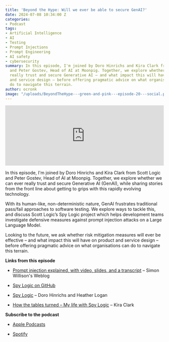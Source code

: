 ```yaml
---
title: 'Beyond the Hype: Will we ever be able to secure GenAI?'
date: 2024-07-08 10:34:00 Z
categories:
- Podcast
tags:
- Artificial Intelligence
- AI
- Testing
- Prompt Injections
- Prompt Engineering
- AI safety
- cybersecurity
summary: In this episode, I'm joined by Doro Hinrichs and Kira Clark from Scott Logic
  and Peter Gostev, Head of AI at Moonpig. Together, we explore whether we can ever
  really trust and secure Generative AI – and what impact this will have on product
  and service design – before offering pragmatic advice on what organisations can
  do to navigate this terrain.
author: ocronk
image: "/uploads/BeyondTheHype---green-and-pink---episode-20---social.png"
---
```


<iframe title="Embed Player" src="https://play.libsyn.com/embed/episode/id/32044872/height/192/theme/modern/size/large/thumbnail/yes/custom-color/ffffff/time-start/00:00:00/playlist-height/200/direction/backward/download/yes/font-color/252525" height="192" width="100%" scrolling="no" allowfullscreen="" webkitallowfullscreen="true" mozallowfullscreen="true" oallowfullscreen="true" msallowfullscreen="true" style="border: none;"></iframe>

In this episode, I'm joined by Doro Hinrichs and Kira Clark from Scott Logic and Peter Gostev, Head of AI at Moonpig. Together, we explore whether we can ever really trust and secure Generative AI (GenAI), while sharing stories from the front line about getting to grips with this rapidly evolving technology.

With its human-like, non-deterministic nature, GenAI frustrates traditional pass/fail approaches to software testing. We explore ways to tackle this, and discuss Scott Logic’s Spy Logic project which helps development teams investigate defensive measures against prompt injection attacks on a Large Language Model.

Looking to the future, we ask whether risk mitigation measures will ever be effective – and what impact this will have on product and service design – before offering pragmatic advice on what organisations can do to navigate this terrain.

**Links from this episode**

* [Prompt injection explained, with video, slides, and a transcript](https://simonwillison.net/2023/May/2/prompt-injection-explained/) – Simon Willison's Weblog

* [Spy Logic on GitHub](https://github.com/ScottLogic/prompt-injection)

* [Spy Logic](https://blog.scottlogic.com/2023/11/03/spy-logic.html) – Doro Hinrichs and Heather Logan

* [How the tables turned – My life with Spy Logic](https://blog.scottlogic.com/2024/02/21/how-the-tables-turned-my-life-with-spylogic.html) – Kira Clark

**Subscribe to the podcast**

* [Apple Podcasts](https://podcasts.apple.com/dk/podcast/beyond-the-hype/id1612265563)

* [Spotify](https://open.spotify.com/show/2BlwBJ7JoxYpxU4GBmuR4x)
